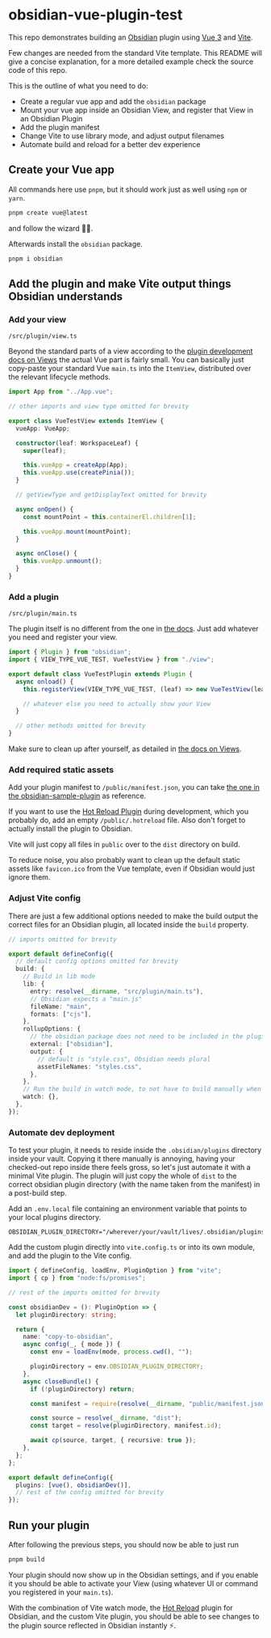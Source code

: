 # obsidian-vue-plugin-test

This repo demonstrates building an [Obsidian](https://obsidian.md/) plugin using [Vue 3](https://vuejs.org/) and [Vite](https://vitejs.dev/).

Few changes are needed from the standard Vite template. This README will give a concise explanation, for a more detailed example check the source code of this repo.

This is the outline of what you need to do:

- Create a regular vue app and add the `obsidian` package
- Mount your vue app inside an Obsidian View, and register that View in an Obsidian Plugin
- Add the plugin manifest
- Change Vite to use library mode, and adjust output filenames
- Automate build and reload for a better dev experience

## Create your Vue app

All commands here use `pnpm`, but it should work just as well using `npm` or `yarn`.

```bash
pnpm create vue@latest
```

and follow the wizard 🧙‍♂️.

Afterwards install the `obsidian` package.

```bash
pnpm i obsidian
```

## Add the plugin and make Vite output things Obsidian understands

### Add your view

`/src/plugin/view.ts`

Beyond the standard parts of a view according to the [plugin development docs on Views](https://docs.obsidian.md/Plugins/User+interface/Views) the actual Vue part is fairly small. You can basically just copy-paste your standard Vue `main.ts` into the `ItemView`, distributed over the relevant lifecycle methods.

```ts
import App from "../App.vue";

// other imports and view type omitted for brevity

export class VueTestView extends ItemView {
  vueApp: VueApp;

  constructor(leaf: WorkspaceLeaf) {
    super(leaf);

    this.vueApp = createApp(App);
    this.vueApp.use(createPinia());
  }

  // getViewType and getDisplayText omitted for brevity

  async onOpen() {
    const mountPoint = this.containerEl.children[1];

    this.vueApp.mount(mountPoint);
  }

  async onClose() {
    this.vueApp.unmount();
  }
}
```

### Add a plugin

`/src/plugin/main.ts`

The plugin itself is no different from the one in [the docs](https://docs.obsidian.md/Plugins/User+interface/Views). Just add whatever you need and register your view.

```ts
import { Plugin } from "obsidian";
import { VIEW_TYPE_VUE_TEST, VueTestView } from "./view";

export default class VueTestPlugin extends Plugin {
  async onload() {
    this.registerView(VIEW_TYPE_VUE_TEST, (leaf) => new VueTestView(leaf));

    // whatever else you need to actually show your View
  }

  // other methods omitted for brevity
}
```

Make sure to clean up after yourself, as detailed in [the docs on Views](https://docs.obsidian.md/Plugins/User+interface/Views).

### Add required static assets

Add your plugin manifest to `/public/manifest.json`, you can take [the one in the obsidian-sample-plugin](https://github.com/obsidianmd/obsidian-sample-plugin/blob/master/manifest.json) as reference.

If you want to use the [Hot Reload Plugin](https://github.com/pjeby/hot-reload) during development, which you probably do, add an empty `/public/.hotreload` file. Also don't forget to actually install the plugin to Obsidian.

Vite will just copy all files in `public` over to the `dist` directory on build.

To reduce noise, you also probably want to clean up the default static assets like `favicon.ico` from the Vue template, even if Obsidian would just ignore them.

### Adjust Vite config

There are just a few additional options needed to make the build output the correct files for an Obsidian plugin, all located inside the `build` property.

```ts
// imports omitted for brevity

export default defineConfig({
  // default config options omitted for brevity
  build: {
    // Build in lib mode
    lib: {
      entry: resolve(__dirname, "src/plugin/main.ts"),
      // Obsidian expects a "main.js"
      fileName: "main",
      formats: ["cjs"],
    },
    rollupOptions: {
      // the obsidian package does not need to be included in the plugin
      external: ["obsidian"],
      output: {
        // default is "style.css", Obsidian needs plural
        assetFileNames: "styles.css",
      },
    },
    // Run the build in watch mode, to not have to build manually when making changes
    watch: {},
  },
});
```

### Automate dev deployment

To test your plugin, it needs to reside inside the `.obsidian/plugins` directory inside your vault. Copying it there manually is annoying, having your checked-out repo inside there feels gross, so let's just automate it with a minimal Vite plugin. The plugin will just copy the whole of `dist` to the correct obsidian plugin directory (with the name taken from the manifest) in a post-build step.

Add an `.env.local` file containing an environment variable that points to your local plugins directory.

```env
OBSIDIAN_PLUGIN_DIRECTORY="/wherever/your/vault/lives/.obsidian/plugins"
```

Add the custom plugin directly into `vite.config.ts` or into its own module, and add the plugin to the Vite config.

```ts
import { defineConfig, loadEnv, PluginOption } from "vite";
import { cp } from "node:fs/promises";

// rest of the imports omitted for brevity

const obsidianDev = (): PluginOption => {
  let pluginDirectory: string;

  return {
    name: "copy-to-obsidian",
    async config(_, { mode }) {
      const env = loadEnv(mode, process.cwd(), "");

      pluginDirectory = env.OBSIDIAN_PLUGIN_DIRECTORY;
    },
    async closeBundle() {
      if (!pluginDirectory) return;

      const manifest = require(resolve(__dirname, "public/manifest.json"));

      const source = resolve(__dirname, "dist");
      const target = resolve(pluginDirectory, manifest.id);

      await cp(source, target, { recursive: true });
    },
  };
};

export default defineConfig({
  plugins: [vue(), obsidianDev()],
  // rest of the config omitted for brevity
});
```

## Run your plugin

After following the previous steps, you should now be able to just run

```bash
pnpm build
```

Your plugin should now show up in the Obsidian settings, and if you enable it you should be able to activate your View (using whatever UI or command you registered in your `main.ts`).

With the combination of Vite watch mode, the [Hot Reload](https://github.com/pjeby/hot-reload) plugin for Obsidian, and the custom Vite plugin, you should be able to see changes to the plugin source reflected in Obsidian instantly ⚡.
